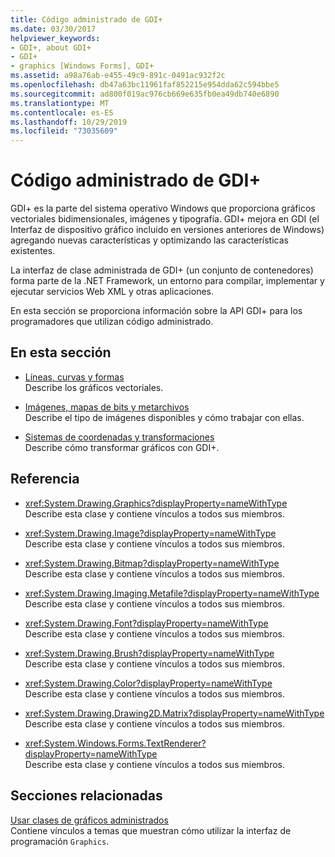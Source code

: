 ```yaml
---
title: Código administrado de GDI+
ms.date: 03/30/2017
helpviewer_keywords:
- GDI+, about GDI+
- GDI+
- graphics [Windows Forms], GDI+
ms.assetid: a98a76ab-e455-49c9-891c-0491ac932f2c
ms.openlocfilehash: db47a63bc11961faf852215e954dda62c594bbe5
ms.sourcegitcommit: ad800f019ac976cb669e635fb0ea49db740e6890
ms.translationtype: MT
ms.contentlocale: es-ES
ms.lasthandoff: 10/29/2019
ms.locfileid: "73035609"
---
```

# <a name="about-gdi-managed-code"></a>Código administrado de GDI+

GDI+ es la parte del sistema operativo Windows que proporciona gráficos vectoriales bidimensionales, imágenes y tipografía. GDI+ mejora en GDI (el Interfaz de dispositivo gráfico incluido en versiones anteriores de Windows) agregando nuevas características y optimizando las características existentes.

La interfaz de clase administrada de GDI+ (un conjunto de contenedores) forma parte de la .NET Framework, un entorno para compilar, implementar y ejecutar servicios Web XML y otras aplicaciones.

En esta sección se proporciona información sobre la API GDI+ para los programadores que utilizan código administrado.

## <a name="in-this-section"></a>En esta sección

- [Líneas, curvas y formas](lines-curves-and-shapes.md)  
 Describe los gráficos vectoriales.

- [Imágenes, mapas de bits y metarchivos](images-bitmaps-and-metafiles.md)  
 Describe el tipo de imágenes disponibles y cómo trabajar con ellas.

- [Sistemas de coordenadas y transformaciones](coordinate-systems-and-transformations.md)  
 Describe cómo transformar gráficos con GDI+.

## <a name="reference"></a>Referencia

- <xref:System.Drawing.Graphics?displayProperty=nameWithType>  
 Describe esta clase y contiene vínculos a todos sus miembros.

- <xref:System.Drawing.Image?displayProperty=nameWithType>  
 Describe esta clase y contiene vínculos a todos sus miembros.

- <xref:System.Drawing.Bitmap?displayProperty=nameWithType>  
 Describe esta clase y contiene vínculos a todos sus miembros.
  
- <xref:System.Drawing.Imaging.Metafile?displayProperty=nameWithType>  
 Describe esta clase y contiene vínculos a todos sus miembros.

- <xref:System.Drawing.Font?displayProperty=nameWithType>  
 Describe esta clase y contiene vínculos a todos sus miembros.

- <xref:System.Drawing.Brush?displayProperty=nameWithType>  
 Describe esta clase y contiene vínculos a todos sus miembros.

- <xref:System.Drawing.Color?displayProperty=nameWithType>  
 Describe esta clase y contiene vínculos a todos sus miembros.

- <xref:System.Drawing.Drawing2D.Matrix?displayProperty=nameWithType>  
 Describe esta clase y contiene vínculos a todos sus miembros.

- <xref:System.Windows.Forms.TextRenderer?displayProperty=nameWithType>  
 Describe esta clase y contiene vínculos a todos sus miembros.

## <a name="related-sections"></a>Secciones relacionadas

[Usar clases de gráficos administrados](using-managed-graphics-classes.md)\
Contiene vínculos a temas que muestran cómo utilizar la interfaz de programación `Graphics`.
